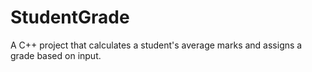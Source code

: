 # StudentGrade
A C++ project that calculates a student's average marks and assigns a grade based on input.
